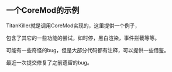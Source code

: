 ## 一个CoreMod的示例

TitanKiller就是调用CoreMod实现的，这里提供一个例子，

包含了其它的一些功能的尝试，如时停，黑白渲染，事件拦截等等。

可能有一些奇怪的bug，但是大部分代码都有注释，可以提供一些借鉴。

最近一次提交修复了之前遗留的bug。
